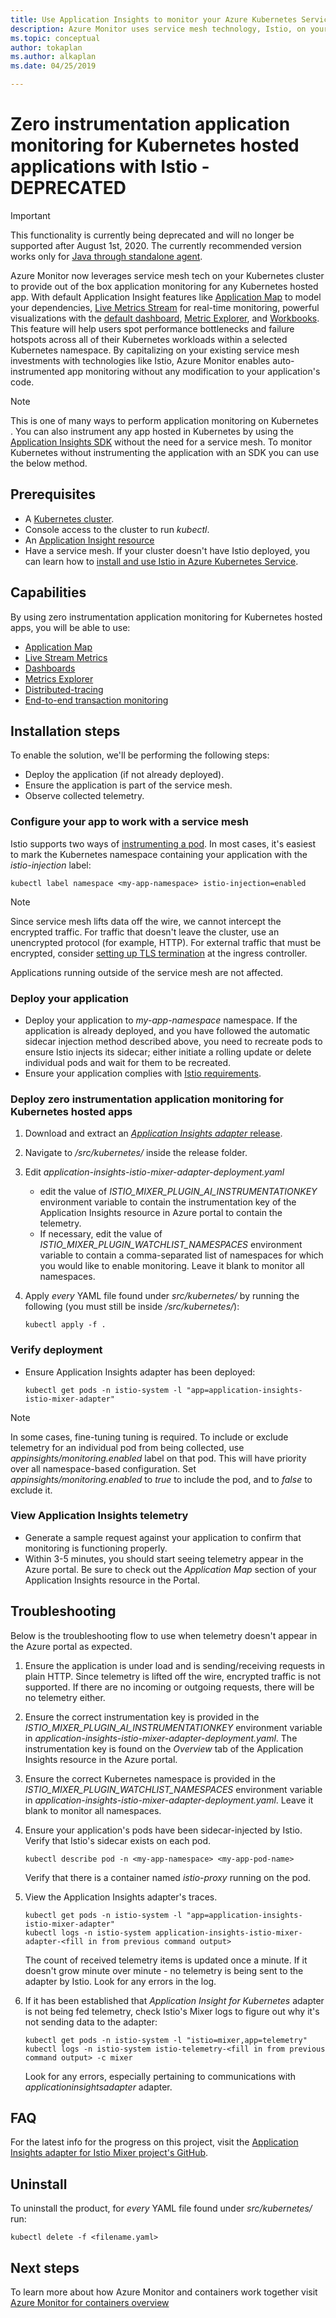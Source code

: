 ```yaml
---
title: Use Application Insights to monitor your Azure Kubernetes Service (AKS) or other Kubernetes hosted applications - Azure Monitor | Microsoft Docs
description: Azure Monitor uses service mesh technology, Istio, on your Kubernetes cluster to provide application monitoring for any Kubernetes hosted application. This allows you to collect Application Insights telemetry pertaining to incoming and outgoing requests to and from pods running in your cluster.
ms.topic: conceptual
author: tokaplan
ms.author: alkaplan
ms.date: 04/25/2019

---
```


# Zero instrumentation application monitoring for Kubernetes hosted applications with Istio - DEPRECATED

> [!IMPORTANT]
> This functionality is currently being deprecated and will no longer be supported after August 1st, 2020.
> The currently recommended version works only for [Java through standalone agent](https://docs.microsoft.com/azure/azure-monitor/app/java-in-process-agent).

Azure Monitor now leverages service mesh tech on your Kubernetes cluster to provide out of the box application monitoring for any Kubernetes hosted app. With default Application Insight features like [Application Map](../../azure-monitor/app/app-map.md) to model your dependencies, [Live Metrics Stream](../../azure-monitor/app/live-stream.md) for real-time monitoring, powerful visualizations with the [default dashboard](../../azure-monitor/app/overview-dashboard.md), [Metric Explorer](../../azure-monitor/platform/metrics-getting-started.md), and [Workbooks](../../azure-monitor/app/usage-workbooks.md). This feature will help users spot performance bottlenecks and failure hotspots across all of their Kubernetes workloads within a selected Kubernetes namespace. By capitalizing on your existing service mesh investments with technologies like Istio, Azure Monitor enables auto-instrumented app monitoring without any modification to your application's code.

> [!NOTE]
> This is one of many ways to perform application monitoring on Kubernetes​​​​​​​. You can also instrument any app hosted in Kubernetes by using the [Application Insights SDK](../../azure-monitor/azure-monitor-app-hub.yml) without the need for a service mesh. To monitor Kubernetes without instrumenting the application with an SDK you can use the below method.

## Prerequisites

- A [Kubernetes cluster](https://docs.microsoft.com/azure/aks/concepts-clusters-workloads).
- Console access to the cluster to run *kubectl*.
- An [Application Insight resource](create-new-resource.md)
- Have a service mesh. If your cluster doesn't have Istio deployed, you can learn how to [install and use Istio in Azure Kubernetes Service](https://docs.microsoft.com/azure/aks/istio-install).

## Capabilities

By using zero instrumentation application monitoring for Kubernetes hosted apps, you will be able to use:

- [Application Map](../../azure-monitor/app/app-map.md)
- [Live Stream Metrics](../../azure-monitor/app/live-stream.md)
- [Dashboards](../../azure-monitor/app/overview-dashboard.md)
- [Metrics Explorer](../../azure-monitor/platform/metrics-getting-started.md)
- [Distributed-tracing](../../azure-monitor/app/distributed-tracing.md)
- [End-to-end transaction monitoring](../../azure-monitor/learn/tutorial-performance.md#identify-slow-server-operations)

## Installation steps

To enable the solution, we'll be performing the following steps:
- Deploy the application (if not already deployed).
- Ensure the application is part of the service mesh.
- Observe collected telemetry.

### Configure your app to work with a service mesh

Istio supports two ways of [instrumenting a pod](https://istio.io/docs/setup/kubernetes/additional-setup/sidecar-injection/).
In most cases, it's easiest to mark the Kubernetes namespace containing your application with the *istio-injection* label:

```console
kubectl label namespace <my-app-namespace> istio-injection=enabled
```

> [!NOTE]
> Since service mesh lifts data off the wire, we cannot intercept the encrypted traffic. For traffic that doesn't leave the cluster, use  an unencrypted protocol (for example, HTTP). For external traffic that must be encrypted, consider [setting up TLS termination](https://kubernetes.io/docs/concepts/services-networking/ingress/#tls) at the ingress controller.

Applications running outside of the service mesh are not affected.

### Deploy your application

- Deploy your application to *my-app-namespace* namespace. If the application is already deployed, and you have followed the automatic
sidecar injection method described above, you need to recreate pods to ensure Istio injects its sidecar; either initiate a
rolling update or delete individual pods and wait for them to be recreated.
- Ensure your application complies with [Istio requirements](https://istio.io/docs/setup/kubernetes/prepare/requirements/).

### Deploy zero instrumentation application monitoring for Kubernetes hosted apps

1. Download and extract an [*Application Insights adapter* release](https://github.com/Microsoft/Application-Insights-Istio-Adapter/releases/).
2. Navigate to */src/kubernetes/* inside the release folder.
3. Edit *application-insights-istio-mixer-adapter-deployment.yaml*
    - edit the value of *ISTIO_MIXER_PLUGIN_AI_INSTRUMENTATIONKEY* environment variable to contain the instrumentation key of the Application Insights resource in Azure portal to contain the telemetry.
    - If necessary, edit the value of *ISTIO_MIXER_PLUGIN_WATCHLIST_NAMESPACES* environment variable to contain a comma-separated list of namespaces for which you would like to enable monitoring. Leave it blank to monitor all namespaces.
4. Apply *every* YAML file found under *src/kubernetes/* by running the following (you must still be inside */src/kubernetes/*):

   ```console
   kubectl apply -f .
   ```

### Verify deployment

- Ensure Application Insights adapter has been deployed:

  ```console
  kubectl get pods -n istio-system -l "app=application-insights-istio-mixer-adapter"
  ```
> [!NOTE]
> In some cases, fine-tuning tuning is required. To include or exclude telemetry for an individual pod from being collected, use *appinsights/monitoring.enabled* label on that pod. This will have priority over all namespace-based configuration. Set *appinsights/monitoring.enabled* to *true* to include the pod, and to *false* to exclude it.

### View Application Insights telemetry

- Generate a sample request against your application to confirm that monitoring is functioning properly.
- Within 3-5 minutes, you should start seeing telemetry appear in the Azure portal. Be sure to check out the *Application Map* section of your Application Insights resource in the Portal.

## Troubleshooting

Below is the troubleshooting flow to use when telemetry doesn't appear in the Azure portal as expected.

1. Ensure the application is under load and is sending/receiving requests in plain HTTP. Since telemetry is lifted off the wire, encrypted traffic is not supported. If there are no incoming or outgoing requests, there will be no telemetry either.
2. Ensure the correct instrumentation key is provided in the *ISTIO_MIXER_PLUGIN_AI_INSTRUMENTATIONKEY* environment variable in *application-insights-istio-mixer-adapter-deployment.yaml*. The instrumentation key is found on the *Overview* tab of the Application Insights resource in the Azure portal.
3. Ensure the correct Kubernetes namespace is provided in the *ISTIO_MIXER_PLUGIN_WATCHLIST_NAMESPACES* environment variable in *application-insights-istio-mixer-adapter-deployment.yaml*. Leave it blank to monitor all namespaces.
4. Ensure your application's pods have been sidecar-injected by Istio. Verify that Istio's sidecar exists on each pod.

   ```console
   kubectl describe pod -n <my-app-namespace> <my-app-pod-name>
   ```
   Verify that there is a container named *istio-proxy* running on the pod.

5. View the Application Insights adapter's traces.

   ```console
   kubectl get pods -n istio-system -l "app=application-insights-istio-mixer-adapter"
   kubectl logs -n istio-system application-insights-istio-mixer-adapter-<fill in from previous command output>
   ```

   The count of received telemetry items is updated once a minute. If it doesn't grow minute over minute - no telemetry is being sent to the adapter by Istio.
   Look for any errors in the log.
6. If it has been established that *Application Insight for Kubernetes* adapter is not being fed telemetry, check Istio's Mixer logs to figure out why it's not sending data to the adapter:

   ```console
   kubectl get pods -n istio-system -l "istio=mixer,app=telemetry"
   kubectl logs -n istio-system istio-telemetry-<fill in from previous command output> -c mixer
   ```
   Look for any errors, especially pertaining to communications with *applicationinsightsadapter* adapter.

## FAQ

For the latest info for the progress on this project, visit the [Application Insights adapter for Istio Mixer project's GitHub](https://github.com/Microsoft/Application-Insights-Istio-Adapter/blob/master/SETUP.md#faq).

## Uninstall

To uninstall the product, for *every* YAML file found under *src/kubernetes/* run:

```console
kubectl delete -f <filename.yaml>
```


## Next steps

To learn more about how Azure Monitor and containers work together visit [Azure Monitor for containers overview](../../azure-monitor/insights/container-insights-overview.md)
